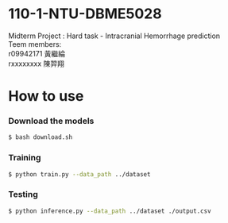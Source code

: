 # 110-1-NTU-DBME5028
Midterm Project : Hard task - Intracranial Hemorrhage prediction \
Teem members:\
r09942171 黃繼綸 \
rxxxxxxxx 陳羿翔

# How to use
### Download the models
```bash
$ bash download.sh
```

### Training
```bash
$ python train.py --data_path ../dataset
```

### Testing
```bash
$ python inference.py --data_path ../dataset ./output.csv
```

